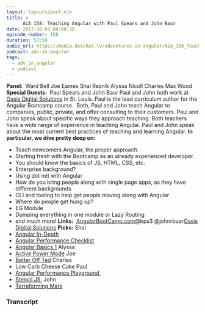 ```yaml
---
layout: layouts/post.njk
title: >
      AiA 158: Teaching Angular with Paul Spears and John Baur
date: 2017-10-03 04:00:38
episode_number: 158
duration: 53:50
audio_url: https://media.devchat.tv/adventures-in-angular/AiA_158_Teaching_Angular_with_Paul_Spears_and_John_Baur.mp3
podcast: adv-in-angular
tags: 
  - adv_in_angular
  - podcast
---
```


 **Panel:&nbsp;** Ward Bell Joe Eames Shai Reznik Alyssa Nicoll Charles Max Wood **Special Guests:&nbsp;** Paul Spears and John Baur Paul and John both work at [Oasis Digital Solutions](https://oasisdigital.com) in St. Louis. Paul is the lead curriculum author for the Angular Bootcamp course.&nbsp; Both, Paul and John teach Angular to companies, public, private, and offer&nbsp;consulting to their customers. Paul and John speak about specific ways they approach teaching. Both teachers have a wide range of experience in teaching Angular. Paul and John speak about the most current best practices of teaching and learning Angular. **In particular, we dive pretty deep on:**
- Teach newcomers Angular, the proper approach.
- Starting fresh with the Bootcamp as an already experienced developer.
- You should know the basics of JS, HTML, CSS, etc.
- Enterprise background?
- Using dot net with Angular
- How do you bring people along with single page apps, as they have different backgrounds
- CLI and tooling to help get people moving along with Angular
- Where do people get hung up?
- EG Module
- Dumping everything in one module or Lazy Routing
- and much more!
**Links:&nbsp;** [AngularBootCamp.com](http://AngularBootCamp.com)@bps3 @johnrbuar[Oasis Digital Solutions](https://oasisdigital.com) **Picks:** Shai
- [Angular In-Depth](https://blog.angularindepth.com/?gi=a1c8a716c022)
- [Angular Performance Checklist](https://github.com/mgechev/angular-performance-checklist)
- [Angular Basics 1](https://www.hirez.io/c/angular-basics-1/e/episode-1-course-overview)
Alyssa
- [Active Power Mode](https://github.com/JoelBesada/activate-power-mode)
Joe
- [Better Off Ted](http://www.imdb.com/title/tt1235547/)
Charles
- Low Carb Cheese Cake
Paul
- [Angular Performance Playground&nbsp;](https://github.com/dpsthree/angular-performance-playground)
- [Stencil JS&nbsp;](https://stenciljs.com)
John
- [Terraforming Mars](https://boardgamegeek.com/boardgame/167791/terraforming-mars)


### Transcript


